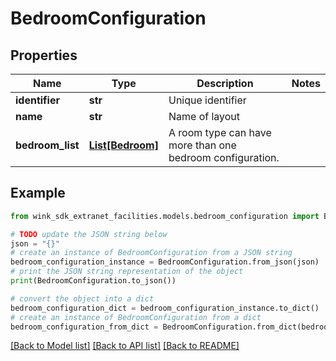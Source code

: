# BedroomConfiguration


## Properties

Name | Type | Description | Notes
------------ | ------------- | ------------- | -------------
**identifier** | **str** | Unique identifier | 
**name** | **str** | Name of layout | 
**bedroom_list** | [**List[Bedroom]**](Bedroom.md) | A room type can have more than one bedroom configuration. | 

## Example

```python
from wink_sdk_extranet_facilities.models.bedroom_configuration import BedroomConfiguration

# TODO update the JSON string below
json = "{}"
# create an instance of BedroomConfiguration from a JSON string
bedroom_configuration_instance = BedroomConfiguration.from_json(json)
# print the JSON string representation of the object
print(BedroomConfiguration.to_json())

# convert the object into a dict
bedroom_configuration_dict = bedroom_configuration_instance.to_dict()
# create an instance of BedroomConfiguration from a dict
bedroom_configuration_from_dict = BedroomConfiguration.from_dict(bedroom_configuration_dict)
```
[[Back to Model list]](../README.md#documentation-for-models) [[Back to API list]](../README.md#documentation-for-api-endpoints) [[Back to README]](../README.md)


